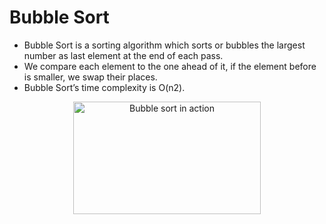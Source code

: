 # Bubble Sort

<ul>
  <li>Bubble Sort is a sorting algorithm which sorts or bubbles the largest number as last element at the end of each pass.</li>
  <li>We compare each element to the one ahead of it, if the element before is smaller, we swap their places.</li>
  <li>Bubble Sort’s time complexity is O(n2).</li>
</ul>

<p align="center">
   <img src="https://upload.wikimedia.org/wikipedia/commons/c/c8/Bubble-sort-example-300px.gif" alt="Bubble sort in action" width="300" height="180">
</p>
